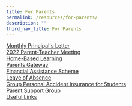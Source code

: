 ```yaml
---
title: For Parents
permalink: /resources/for-parents/
description: ""
third_nav_title: For Parents
---
```

[Monthly Principal's Letter](/resources/for-parents/monthly-principals-letter) <br>
[2022 Parent-Teacher Meeting](/resources/for-parents/2022-parent-teacher-meeting-ptm) <br>
[Home-Based Learning](/resources/for-parents/home-based-learning-hbl) <br>
[Parents Gateway](/resources/for-parents/parents-gateway) <br>
[Financial Assistance Scheme](/admission/financial-matters/financial-assistance-scheme) <br>
[Leave of Absence](/resources/for-parents/leave-of-absence) <br>
[Group Personal Accident Insurance for Students](/resources/for-parents/group-personal-accident-insurance-for-students) <br>
[Parent Support Group](/resources/for-parents/st-margarets-parent-support-group-psg) <br>
[Useful Links](https://stmargaretssec-moe-edu-sg-admin.cwp.sg/resources/for-parents/useful-links)